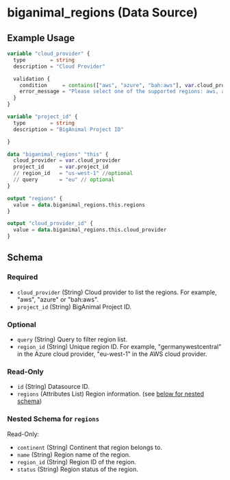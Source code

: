 # biganimal_regions (Data Source)


## Example Usage
```terraform
variable "cloud_provider" {
  type        = string
  description = "Cloud Provider"

  validation {
    condition     = contains(["aws", "azure", "bah:aws"], var.cloud_provider)
    error_message = "Please select one of the supported regions: aws, azure and bah:aws."
  }
}

variable "project_id" {
  type        = string
  description = "BigAnimal Project ID"

}

data "biganimal_regions" "this" {
  cloud_provider = var.cloud_provider
  project_id     = var.project_id
  // region_id   = "us-west-1" //optional
  // query       = "eu" // optional
}

output "regions" {
  value = data.biganimal_regions.this.regions
}

output "cloud_provider_id" {
  value = data.biganimal_regions.this.cloud_provider
}
```

<!-- schema generated by tfplugindocs -->
## Schema

### Required

- `cloud_provider` (String) Cloud provider to list the regions. For example, "aws", "azure" or "bah:aws".
- `project_id` (String) BigAnimal Project ID.

### Optional

- `query` (String) Query to filter region list.
- `region_id` (String) Unique region ID. For example, "germanywestcentral" in the Azure cloud provider, "eu-west-1" in the AWS cloud provider.

### Read-Only

- `id` (String) Datasource ID.
- `regions` (Attributes List) Region information. (see [below for nested schema](#nestedatt--regions))

<a id="nestedatt--regions"></a>
### Nested Schema for `regions`

Read-Only:

- `continent` (String) Continent that region belongs to.
- `name` (String) Region name of the region.
- `region_id` (String) Region ID of the region.
- `status` (String) Region status of the region.
